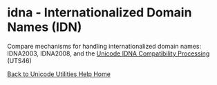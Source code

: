 # idna - Internationalized Domain Names (IDN)

Compare mechanisms for handling internationalized domain names: IDNA2003,
IDNA2008, and the [Unicode IDNA Compatibility
Processing](http://unicode.org/reports/tr46) (UTS46)

[Back to Unicode Utilities Help Home](index)